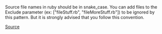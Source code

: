 Source file names in ruby should be in snake_case. You can add files to the Exclude parameter (ex: [\"fileStuff.rb\", \"fileMoreStuff.rb\"]) to be ignored by this pattern. But it is strongly advised that you follow this convention.

[Source](http://www.rubydoc.info/gems/rubocop/RuboCop/Cop/Style/FileName)